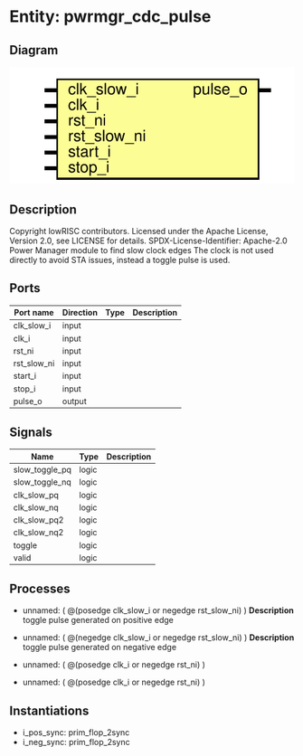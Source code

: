 # Entity: pwrmgr_cdc_pulse

## Diagram

![Diagram](pwrmgr_cdc_pulse.svg "Diagram")
## Description

Copyright lowRISC contributors.
 Licensed under the Apache License, Version 2.0, see LICENSE for details.
 SPDX-License-Identifier: Apache-2.0
 Power Manager module to find slow clock edges
 The clock is not used directly to avoid STA issues, instead a toggle
 pulse is used.
 
## Ports

| Port name   | Direction | Type | Description |
| ----------- | --------- | ---- | ----------- |
| clk_slow_i  | input     |      |             |
| clk_i       | input     |      |             |
| rst_ni      | input     |      |             |
| rst_slow_ni | input     |      |             |
| start_i     | input     |      |             |
| stop_i      | input     |      |             |
| pulse_o     | output    |      |             |
## Signals

| Name           | Type  | Description |
| -------------- | ----- | ----------- |
| slow_toggle_pq | logic |             |
| slow_toggle_nq | logic |             |
| clk_slow_pq    | logic |             |
| clk_slow_nq    | logic |             |
| clk_slow_pq2   | logic |             |
| clk_slow_nq2   | logic |             |
| toggle         | logic |             |
| valid          | logic |             |
## Processes
- unnamed: ( @(posedge clk_slow_i or negedge rst_slow_ni) )
**Description**
toggle pulse generated on positive edge

- unnamed: ( @(negedge clk_slow_i or negedge rst_slow_ni) )
**Description**
toggle pulse generated on negative edge

- unnamed: ( @(posedge clk_i or negedge rst_ni) )
- unnamed: ( @(posedge clk_i or negedge rst_ni) )
## Instantiations

- i_pos_sync: prim_flop_2sync
- i_neg_sync: prim_flop_2sync
